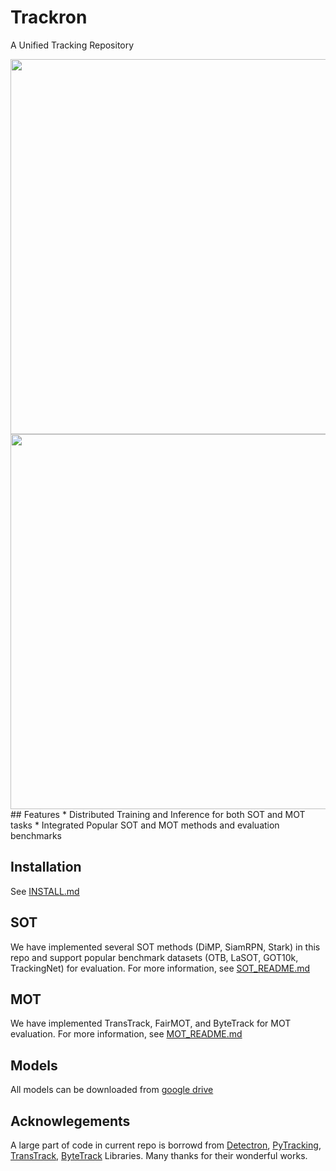 # Trackron
A Unified Tracking Repository

<img src="demo/mot.gif" width="600"/>
<img src="demo/sot.gif" width="600"/>
## Features
* Distributed Training and Inference for both SOT and MOT tasks
* Integrated Popular SOT and MOT methods and evaluation benchmarks 

## Installation
See [INSTALL.md](INSTALL.md)

## SOT 
We have implemented several SOT methods (DiMP, SiamRPN, Stark) in this repo and support popular benchmark datasets (OTB, LaSOT, GOT10k, TrackingNet) for evaluation.
For more information, see [SOT_README.md](SOT_README.md)
## MOT
We have implemented TransTrack, FairMOT, and ByteTrack for MOT evaluation. For more information, see [MOT_README.md](MOT_README.me)


## Models
All models can be downloaded from [google drive](https://drive.google.com/drive/folders/1lv3ZuWEIZUrvRTpFEfRwg4HtRgxkCxNZ)


## Acknowlegements
A large part of code in current repo is borrowd from [Detectron](https://github.com/facebookresearch/detectron2), [PyTracking](https://github.com/visionml/pytracking), [TransTrack](https://github.com/PeizeSun/TransTrack), [ByteTrack](https://github.com/ifzhang/ByteTrack) Libraries. Many thanks for their wonderful works.
